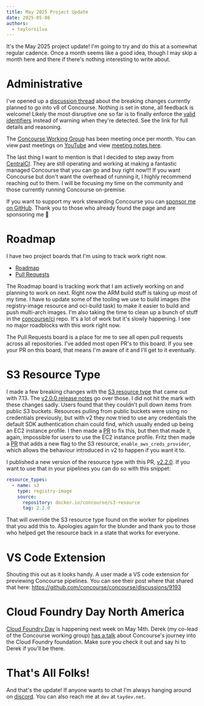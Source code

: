 ```yaml
---
title: May 2025 Project Update
date: 2025-05-08
authors:
  - taylorsilva
---
```


It's the May 2025 project update! I'm going to try and do this at a somewhat regular cadence. Once a month seems like a
good idea, though I may skip a month here and there if there's nothing interesting to write about.

<!-- more -->

# Administrative

I've opened up a [discussion thread](https://github.com/concourse/concourse/discussions/9184) about the breaking changes
currently planned to go into v8 of Concourse. Nothing is set in stone, all feedback is welcome! Likely the most
disruptive one so far is to finally enforce
the [valid identifiers](https://github.com/concourse/concourse/discussions/9184#discussioncomment-13077550) instead of
warning when they're detected. See the link for full details and reasoning.

The [Concourse Working Group](https://github.com/cloudfoundry/community/blob/main/toc/working-groups/concourse.md) has
been meeting once per month. You can view past meetings
on [YouTube](https://www.youtube.com/watch?v=X_XoNsUtX-Y&list=PLhuMOCWn4P9ji8ZCY2a-FvMeT7S74-Hhm) and
view [meeting notes here](https://docs.google.com/document/d/1KSp7npDEARGbsp5SmB2DHp4VJCEJ0GAqYwv9ixHH2DI/).

The last thing I want to mention is that I decided to step away from [CentralCI](https://centralci.com/). They are still
operating and working at making a fantastic managed Concourse that you can go and buy right now!!! If you want Concourse
but don't want the overhead of running it, I highly recommend reaching out to them. I will be focusing my time on the
community and those currently running Concourse on-premise.

If you want to support my work stewarding Concourse you
can [sponsor me on GitHub](https://github.com/sponsors/taylorsilva). Thank you to those who already found the page and
are sponsoring me 💙

# Roadmap

I have two project boards that I'm using to track work right now.

- [Roadmap](https://github.com/orgs/concourse/projects/53)
- [Pull Requests](https://github.com/orgs/concourse/projects/54)

The Roadmap board is tracking work that I am actively working on and planning to work on next. Right now the ARM build
stuff is taking up most of my time. I have to update some of the tooling we use to build images (the registry-image
resource and oci-build task) to make it easier to build and push multi-arch images. I'm also taking the time to clean up
a bunch of stuff in the [concourse/ci](https://github.com/concourse/ci) repo. It's a lot of work but it's slowly
happening. I see no major roadblocks with this work right now.

The Pull Requests board is a place for me to see all open pull requests across all repositories. I've added most open
PR's to this board. If you see your PR on this board, that means I'm aware of it and I'll get to it eventually.

# S3 Resource Type

I made a few breaking changes with the [S3 resource type](https://github.com/concourse/s3-resource) that came out with
7.13. The [v2.0.0 release notes](https://github.com/concourse/s3-resource/releases/tag/v2.0.0) go over those. I did not
hit the mark with these changes sadly. Users found that they couldn't pull down items from public S3 buckets. Resources
pulling from public buckets were using no credentials previously, but with v2 they now tried to use any credentials the
default SDK authentication chain could find, which usually ended up being an EC2 instance profile. I then made
a [PR](https://github.com/concourse/s3-resource/pull/187) to fix this, but then that made it, again, impossible for
users to use the EC2 instance profile. Fritz then made a [PR](https://github.com/concourse/s3-resource/pull/189) that
adds a new flag to the S3 resource, `enable_aws_creds_provider`, which allows the behaviour introduced in v2 to happen
if you want it to.

I published a new version of the resource type with this
PR, [v2.2.0](https://github.com/concourse/s3-resource/releases/tag/v2.2.0). If you want to use that in your pipelines
you can do so with this snippet:

```yaml
resource_types:
  - name: s3
    type: registry-image
    source:
      repository: docker.io/concourse/s3-resource
      tag: 2.2.0
```

That will override the S3 resource type found on the worker for pipelines that you add this to. Apologies again for the
blunder and thank you to those who helped get the resource back in a state that works for everyone.

# VS Code Extension

Shouting this out as it looks handy. A user made a VS code extension for previewing Concourse pipelines. You can see
their post where that shared that here: https://github.com/concourse/concourse/discussions/9193

# Cloud Foundry Day North America

[Cloud Foundry Day](https://events.linuxfoundation.org/cloud-foundry-day-north-america/) is happening next week on May
14th. Derek (my co-lead of the Concourse working group) [has a talk](https://sched.co/1xAEo) about Concourse's journey
into the Cloud Foundry foundation. Make sure you check it out and say hi to Derek if you'll be there.

# That's All Folks!

And that's the update! If anyone wants to chat I'm always hanging around on [discord](https://discord.gg/MeRxXKW). You
can also reach me at `dev` at `taydev.net`.
